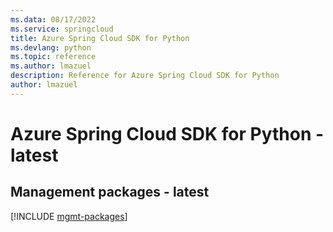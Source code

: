 ```yaml
---
ms.data: 08/17/2022
ms.service: springcloud
title: Azure Spring Cloud SDK for Python
ms.devlang: python
ms.topic: reference
ms.author: lmazuel
description: Reference for Azure Spring Cloud SDK for Python
author: lmazuel
---
```

# Azure Spring Cloud SDK for Python - latest

## Management packages - latest
[!INCLUDE [mgmt-packages](spring-cloud-mgmt-index.md)]